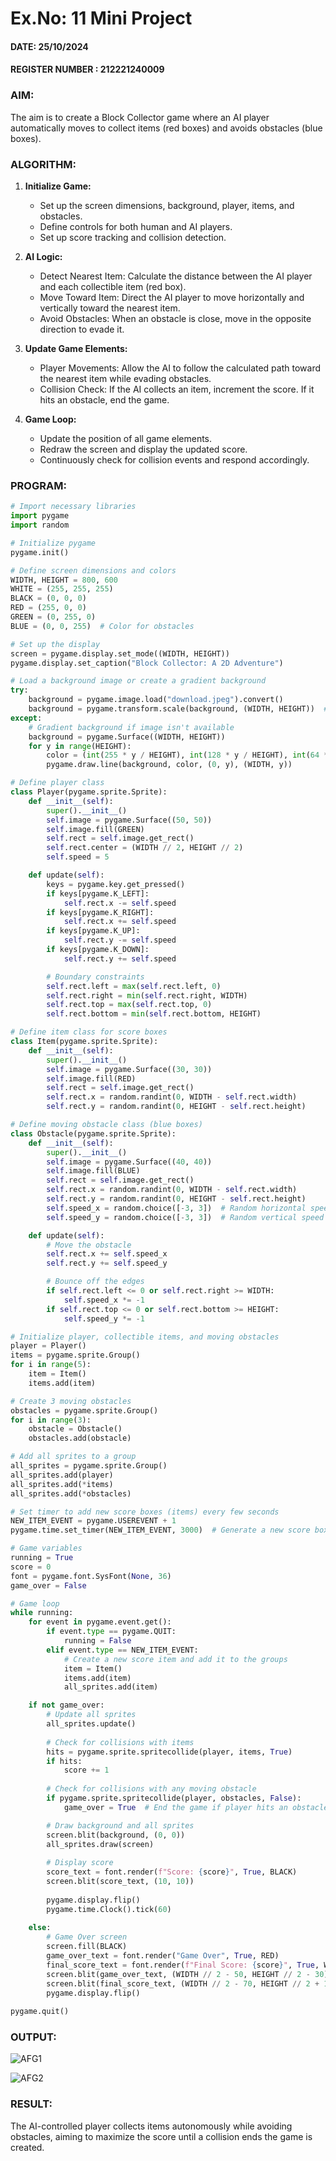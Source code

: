 # Ex.No: 11  Mini Project 
#### DATE: 25/10/2024                                                                            
#### REGISTER NUMBER : 212221240009

### AIM: 
The aim is to create a Block Collector game where an AI player automatically moves to collect items (red boxes) and avoids obstacles (blue boxes).

### ALGORITHM:


1. **Initialize Game:**
   - Set up the screen dimensions, background, player, items, and obstacles.
   - Define controls for both human and AI players.
   - Set up score tracking and collision detection.


2. **AI Logic:**
   - Detect Nearest Item: Calculate the distance between the AI player and each collectible item (red box).
   - Move Toward Item: Direct the AI player to move horizontally and vertically toward the nearest item.
   - Avoid Obstacles: When an obstacle is close, move in the opposite direction to evade it.

3. **Update Game Elements:**
   - Player Movements: Allow the AI to follow the calculated path toward the nearest item while evading obstacles.
   - Collision Check: If the AI collects an item, increment the score. If it hits an obstacle, end the game.

4. **Game Loop:**
   - Update the position of all game elements.
   - Redraw the screen and display the updated score.
   - Continuously check for collision events and respond accordingly.

### PROGRAM:

```python
# Import necessary libraries
import pygame
import random

# Initialize pygame
pygame.init()

# Define screen dimensions and colors
WIDTH, HEIGHT = 800, 600
WHITE = (255, 255, 255)
BLACK = (0, 0, 0)
RED = (255, 0, 0)
GREEN = (0, 255, 0)
BLUE = (0, 0, 255)  # Color for obstacles

# Set up the display
screen = pygame.display.set_mode((WIDTH, HEIGHT))
pygame.display.set_caption("Block Collector: A 2D Adventure")

# Load a background image or create a gradient background
try:
    background = pygame.image.load("download.jpeg").convert()
    background = pygame.transform.scale(background, (WIDTH, HEIGHT))  # Scale image to fit screen
except:
    # Gradient background if image isn't available
    background = pygame.Surface((WIDTH, HEIGHT))
    for y in range(HEIGHT):
        color = (int(255 * y / HEIGHT), int(128 * y / HEIGHT), int(64 * y / HEIGHT))
        pygame.draw.line(background, color, (0, y), (WIDTH, y))

# Define player class
class Player(pygame.sprite.Sprite):
    def __init__(self):
        super().__init__()
        self.image = pygame.Surface((50, 50))
        self.image.fill(GREEN)
        self.rect = self.image.get_rect()
        self.rect.center = (WIDTH // 2, HEIGHT // 2)
        self.speed = 5

    def update(self):
        keys = pygame.key.get_pressed()
        if keys[pygame.K_LEFT]:
            self.rect.x -= self.speed
        if keys[pygame.K_RIGHT]:
            self.rect.x += self.speed
        if keys[pygame.K_UP]:
            self.rect.y -= self.speed
        if keys[pygame.K_DOWN]:
            self.rect.y += self.speed

        # Boundary constraints
        self.rect.left = max(self.rect.left, 0)
        self.rect.right = min(self.rect.right, WIDTH)
        self.rect.top = max(self.rect.top, 0)
        self.rect.bottom = min(self.rect.bottom, HEIGHT)

# Define item class for score boxes
class Item(pygame.sprite.Sprite):
    def __init__(self):
        super().__init__()
        self.image = pygame.Surface((30, 30))
        self.image.fill(RED)
        self.rect = self.image.get_rect()
        self.rect.x = random.randint(0, WIDTH - self.rect.width)
        self.rect.y = random.randint(0, HEIGHT - self.rect.height)

# Define moving obstacle class (blue boxes)
class Obstacle(pygame.sprite.Sprite):
    def __init__(self):
        super().__init__()
        self.image = pygame.Surface((40, 40))
        self.image.fill(BLUE)
        self.rect = self.image.get_rect()
        self.rect.x = random.randint(0, WIDTH - self.rect.width)
        self.rect.y = random.randint(0, HEIGHT - self.rect.height)
        self.speed_x = random.choice([-3, 3])  # Random horizontal speed
        self.speed_y = random.choice([-3, 3])  # Random vertical speed

    def update(self):
        # Move the obstacle
        self.rect.x += self.speed_x
        self.rect.y += self.speed_y

        # Bounce off the edges
        if self.rect.left <= 0 or self.rect.right >= WIDTH:
            self.speed_x *= -1
        if self.rect.top <= 0 or self.rect.bottom >= HEIGHT:
            self.speed_y *= -1

# Initialize player, collectible items, and moving obstacles
player = Player()
items = pygame.sprite.Group()
for i in range(5):
    item = Item()
    items.add(item)

# Create 3 moving obstacles
obstacles = pygame.sprite.Group()
for i in range(3):
    obstacle = Obstacle()
    obstacles.add(obstacle)

# Add all sprites to a group
all_sprites = pygame.sprite.Group()
all_sprites.add(player)
all_sprites.add(*items)
all_sprites.add(*obstacles)

# Set timer to add new score boxes (items) every few seconds
NEW_ITEM_EVENT = pygame.USEREVENT + 1
pygame.time.set_timer(NEW_ITEM_EVENT, 3000)  # Generate a new score box every 3 seconds

# Game variables
running = True
score = 0
font = pygame.font.SysFont(None, 36)
game_over = False

# Game loop
while running:
    for event in pygame.event.get():
        if event.type == pygame.QUIT:
            running = False
        elif event.type == NEW_ITEM_EVENT:
            # Create a new score item and add it to the groups
            item = Item()
            items.add(item)
            all_sprites.add(item)

    if not game_over:
        # Update all sprites
        all_sprites.update()
        
        # Check for collisions with items
        hits = pygame.sprite.spritecollide(player, items, True)
        if hits:
            score += 1
        
        # Check for collisions with any moving obstacle
        if pygame.sprite.spritecollide(player, obstacles, False):
            game_over = True  # End the game if player hits an obstacle

        # Draw background and all sprites
        screen.blit(background, (0, 0))
        all_sprites.draw(screen)
        
        # Display score
        score_text = font.render(f"Score: {score}", True, BLACK)
        screen.blit(score_text, (10, 10))
        
        pygame.display.flip()
        pygame.time.Clock().tick(60)
    
    else:
        # Game Over screen
        screen.fill(BLACK)
        game_over_text = font.render("Game Over", True, RED)
        final_score_text = font.render(f"Final Score: {score}", True, WHITE)
        screen.blit(game_over_text, (WIDTH // 2 - 50, HEIGHT // 2 - 30))
        screen.blit(final_score_text, (WIDTH // 2 - 70, HEIGHT // 2 + 10))
        pygame.display.flip()
        
pygame.quit()

```



### OUTPUT:

![AFG1](https://github.com/user-attachments/assets/3e2b3354-72ef-487c-ad7d-8383dfd2d660)

![AFG2](https://github.com/user-attachments/assets/2a4253ef-daa6-49b1-8c35-d11f4bf171bc)

### RESULT:
The AI-controlled player collects items autonomously while avoiding obstacles, aiming to maximize the score until a collision ends the game is created.






